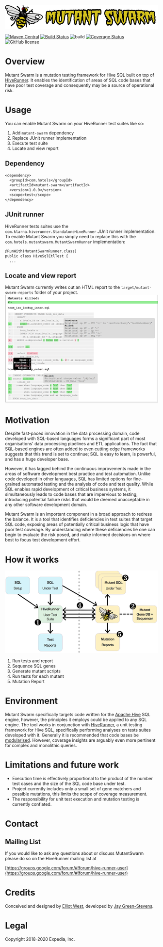 ![Picture of a mutated bee and title text that reads 'Mutant Swarm'](src/main/resources/img/logo.png "Mutant Swarm")

[![Maven Central](https://maven-badges.herokuapp.com/maven-central/com.hotels/mutant-swarm/badge.svg?subject=com.hotels:mutant-swarm)](https://maven-badges.herokuapp.com/maven-central/com.hotels/mutant-swarm) [![Build Status](https://travis-ci.org/HotelsDotCom/mutant-swarm.svg?branch=master)](https://travis-ci.org/HotelsDotCom/mutant-swarm) ![build](https://github.com/HotelsDotCom/mutant-swarm/workflows/build/badge.svg?event=push) [![Coverage Status](https://coveralls.io/repos/github/HotelsDotCom/mutant-swarm/badge.svg?branch=master)](https://coveralls.io/github/HotelsDotCom/mutant-swarm?branch=master) ![GitHub license](https://img.shields.io/github/license/HotelsDotCom/mutant-swarm.svg)

# Overview
Mutant Swarm is a mutation testing framework for Hive SQL built on top of [HiveRunner](https://github.com/klarna/HiveRunner).
It enables the identification of areas of SQL code bases that have poor test coverage and consequently may be a source
of operational risk.

# Usage
You can enable Mutant Swarm on your HiveRunner test suites like so:
1. Add `mutant-swarm` dependency 
2. Replace JUnit runner implementation
3. Execute test suite
4. Locate and view report

## Dependency
    <dependency>
      <groupId>com.hotels</groupId>
      <artifactId>mutant-swarm</artifactId>
      <version>1.0.0</version>   
      <scope>test</scope>
    </dependency>

## JUnit runner
HiveRunner tests suites use the `com.klarna.hiverunner.StandaloneHiveRunner` JUnit runner implementation. To enable
Mutant Swarm you simply need to replace this with the `com.hotels.mutantswarm.MutantSwarmRunner` implementation:

    @RunWith(MutantSwarmRunner.class)
    public class HiveSqlEtlTest {
      ...

## Locate and view report
Mutant Swarm currently writes out an HTML report to the `target/mutant-swarm-reports` folder of your project.
![Picture of a report generated by mutant swarm](doc/report.png "Example Mutation Report")

# Motivation
Despite fast-paced innovation in the data processing domain, code developed with SQL-based languages forms a significant
part of most organisations' data processing pipelines and ETL applications. The fact that SQL-based engines are often added
to even cutting edge frameworks suggests that this trend is set to continue; SQL is easy to learn, is powerful, and has a
huge developer base.

However, it has lagged behind the continuous improvements made in the areas of software development best practice and
test automation. Unlike code developed in other languages, SQL has limited options for fine-grained automated testing
and the analysis of code and test quality. While SQL enables rapid development of critical business systems, it
simultaneously leads to code bases that are impervious to testing, introducing potential failure risks that would
be deemed unacceptable in any other software development domain.

Mutant Swarm is an important component in a broad approach to redress the balance. It is a tool that identifies
deficiencies in test suites that target SQL code, exposing areas of potentially critical business logic that have poor
test coverage. By understanding where these deficiencies lie one can begin to evaluate the risk posed, and make
informed decisions on where best to focus test development effort.

# How it works
![Picture of the system diagram for how mutant swarm works](doc/system_diagram.png "System Diagram") 
1. Run tests and report
2. Sequence SQL genes
3. Generate mutant scripts
4. Run tests for each mutant
5. Mutation Report

# Environment
Mutant Swarm specifically targets code written for the [Apache Hive](http://hive.apache.org) SQL engine, however, the
principles it employs could be applied to any SQL engine. The tool works in conjunction with [HiveRunner](https://github.com/klarna/HiveRunner),
a unit testing framework for Hive SQL, specifically performing analyses on tests suites developed with it. Generally it
is recommended that code bases be [modularised](https://cwiki.apache.org/confluence/display/Hive/Unit+Testing+Hive+SQL#UnitTestingHiveSQL-Modularisation).
However, coverage insights are arguably even more pertinent for complex and monolithic queries.

# Limitations and future work
* Execution time is effectively proportional to the product of the number test cases and the size of the SQL code base under test.
* Project currently includes only a small set of gene matchers and possible mutations, this limits the scope of coverage measurement.
* The responsibility for unit test execution and mutation testing is currently conflated.
 
# Contact

## Mailing List
If you would like to ask any questions about or discuss MutantSwarm please do so on the HiveRunner mailing list at

[https://groups.google.com/forum/#!forum/hive-runner-user](https://groups.google.com/forum/#!forum/hive-runner-user)

# Credits
Conceived and designed by [Elliot West](https://github.com/teabot), developed by [Jay Green-Stevens](https://github.com/JayGreeeen).

# Legal
Copyright 2018-2020 Expedia, Inc.
